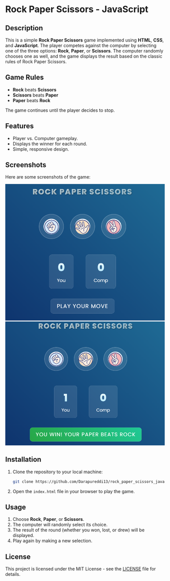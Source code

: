 # Rock Paper Scissors - JavaScript

## Description

This is a simple **Rock Paper Scissors** game implemented using **HTML**, **CSS**, and **JavaScript**. The player competes against the computer by selecting one of the three options: **Rock**, **Paper**, or **Scissors**. The computer randomly chooses one as well, and the game displays the result based on the classic rules of Rock Paper Scissors.

## Game Rules

- **Rock** beats **Scissors**
- **Scissors** beats **Paper**
- **Paper** beats **Rock**

The game continues until the player decides to stop.

## Features

- Player vs. Computer gameplay.
- Displays the winner for each round.
- Simple, responsive design.

## Screenshots

Here are some screenshots of the game:

![Screenshot 1](https://github.com/sharmilashaik218/rock-paper-scissors-JavaScript/blob/main/Screenshot%202025-01-30%20062342.png)
![Screenshot 2](https://github.com/sharmilashaik218/rock-paper-scissors-JavaScript/blob/main/Screenshot%202025-01-30%20062351.png)


## Installation

1. Clone the repository to your local machine:

    ```bash
    git clone https://github.com/Darapureddi13/rock_paper_scissors_javascript.git
    ```

2. Open the `index.html` file in your browser to play the game.

## Usage

1. Choose **Rock**, **Paper**, or **Scissors**.
2. The computer will randomly select its choice.
3. The result of the round (whether you won, lost, or drew) will be displayed.
4. Play again by making a new selection.

## License

This project is licensed under the MIT License - see the [LICENSE](LICENSE) file for details.
